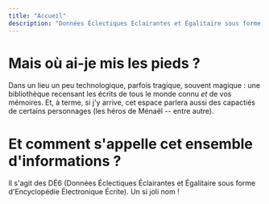 ```yaml
---
title: "Accueil"
description: "Données Éclectiques Éclairantes et Égalitaire sous forme d'Encyclopédie Électronique Écrite (DÉ6)"
---
```

# Mais où ai-je mis les pieds ?

Dans un lieu un peu technologique, parfois tragique, souvent magique : une bibliothèque recensant les écrits de tous le monde connu *et* de vos mémoires. Et, à terme, si j'y arrive, cet espace parlera aussi des capactiés de certains personnages (les héros de Ménaël -- entre autre).

# Et comment s'appelle cet ensemble d'informations ?

Il s'agit des DÉ6 (Données Éclectiques Éclairantes et Égalitaire sous forme d'Encyclopédie Électronique Écrite). Un si joli nom !
